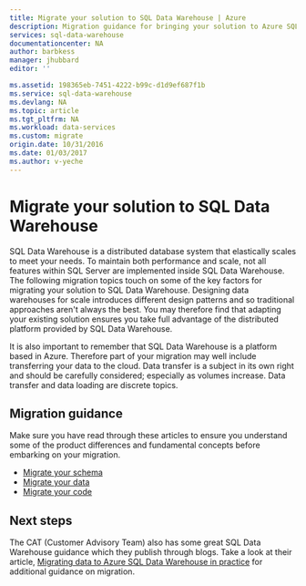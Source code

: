 ```yaml
---
title: Migrate your solution to SQL Data Warehouse | Azure
description: Migration guidance for bringing your solution to Azure SQL Data Warehouse platform.
services: sql-data-warehouse
documentationcenter: NA
author: barbkess
manager: jhubbard
editor: ''

ms.assetid: 198365eb-7451-4222-b99c-d1d9ef687f1b
ms.service: sql-data-warehouse
ms.devlang: NA
ms.topic: article
ms.tgt_pltfrm: NA
ms.workload: data-services
ms.custom: migrate
origin.date: 10/31/2016
ms.date: 01/03/2017
ms.author: v-yeche
---
```


# Migrate your solution to SQL Data Warehouse
SQL Data Warehouse is a distributed database system that elastically scales to meet your needs. To maintain both performance and scale, not all features within SQL Server are implemented inside SQL Data Warehouse. The following migration topics touch on some of the key factors for migrating your solution to SQL Data Warehouse. Designing data warehouses for scale introduces different design patterns and so traditional approaches aren't always the best. You may therefore find that adapting your existing solution ensures you take full advantage of the distributed platform provided by SQL Data Warehouse.

It is also important to remember that SQL Data Warehouse is a platform based in Azure. Therefore part of your migration may well include transferring your data to the cloud. Data transfer is a subject in its own right and should be carefully considered; especially as volumes increase. Data transfer and data loading are discrete topics.

## Migration guidance
Make sure you have read through these articles to ensure you understand some of the product differences and fundamental concepts before embarking on your migration.

* [Migrate your schema][Migrate your schema]
* [Migrate your data][Migrate your data]
* [Migrate your code][Migrate your code]

## Next steps
The CAT (Customer Advisory Team) also has some great SQL Data Warehouse guidance which they publish through blogs.  Take a look at their article, [Migrating data to Azure SQL Data Warehouse in practice][Migrating data to Azure SQL Data Warehouse in practice] for additional guidance on migration.

<!--Image references-->

<!--Article references-->
[Migrate your schema]: sql-data-warehouse-migrate-schema.md
[Migrate your data]: sql-data-warehouse-migrate-data.md
[Migrate your code]: sql-data-warehouse-migrate-code.md

<!--MSDN references-->

<!--Other Web references-->
[Migrating data to Azure SQL Data Warehouse in practice]: https://blogs.msdn.microsoft.com/sqlcat/2016/08/18/migrating-data-to-azure-sql-data-warehouse-in-practice/